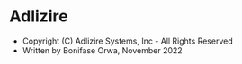 # Adlizire

* Copyright (C) Adlizire Systems, Inc - All Rights Reserved
* Written by Bonifase Orwa, November 2022

 

